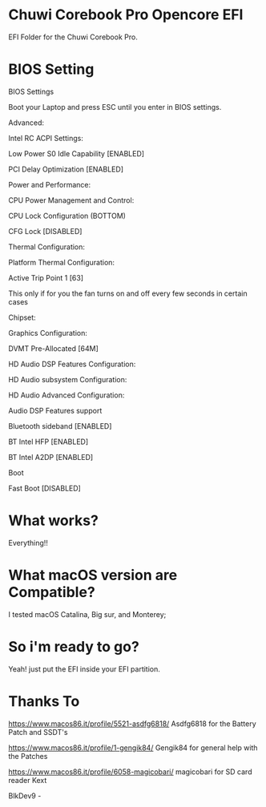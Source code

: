 # Chuwi Corebook Pro Opencore EFI

EFI Folder for the Chuwi Corebook Pro.

# BIOS Setting
BIOS Settings

Boot your Laptop and press ESC until you enter in BIOS settings.

Advanced:

Intel RC ACPI Settings:

Low Power S0 Idle Capability [ENABLED]

PCI Delay Optimization [ENABLED]

Power and Performance:

CPU Power Management and Control:

CPU Lock Configuration (BOTTOM)

CFG Lock [DISABLED]

Thermal Configuration:

Platform Thermal Configuration:

Active Trip Point 1 [63]

This only if for you the fan turns on and off every few seconds in certain cases

Chipset:

Graphics Configuration:

DVMT Pre-Allocated [64M]

HD Audio DSP Features Configuration:

HD Audio subsystem Configuration:

HD Audio Advanced Configuration:

Audio DSP Features support

Bluetooth sideband [ENABLED]

BT Intel HFP [ENABLED]

BT Intel A2DP [ENABLED]

Boot

Fast Boot [DISABLED]


 
# What works?

Everything!!


 
# What macOS version are Compatible?

I tested macOS Catalina, Big sur, and Monterey;



 
# So i'm ready to go?

Yeah! just put the EFI inside your EFI partition.



# Thanks To
https://www.macos86.it/profile/5521-asdfg6818/ Asdfg6818 for the Battery Patch and SSDT's 

https://www.macos86.it/profile/1-gengik84/ Gengik84 for general help with the Patches

https://www.macos86.it/profile/6058-magicobari/ magicobari for SD card reader Kext





BlkDev9 -
